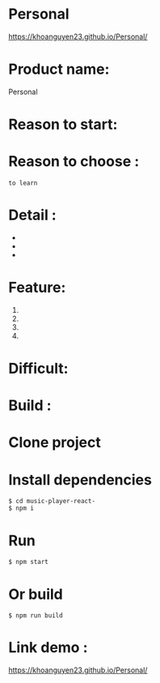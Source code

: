 # Personal
https://khoanguyen23.github.io/Personal/

# Product name: 
    
Personal
# Reason to  start: 
   
# Reason to  choose : 
    to learn
# Detail :
   -
   -
   -

# Feature: 
   1.
   2.
   3.
   4.


 
# Difficult:
  

# Build :
# Clone project 
 
# Install dependencies
    $ cd music-player-react-
    $ npm i
# Run
    $ npm start
# Or build
    $ npm run build 

# Link demo :
https://khoanguyen23.github.io/Personal/
